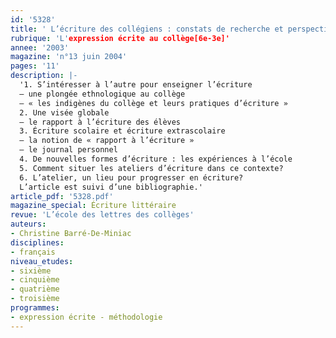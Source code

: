 ```yaml
---
id: '5328'
title: ' L’écriture des collégiens : constats de recherche et perspectives pour l’enseignement'
rubrique: 'L'expression écrite au collège[6e-3e]'
annee: '2003'
magazine: 'n°13 juin 2004'
pages: '11'
description: |-
  '1. S’intéresser à l’autre pour enseigner l’écriture
  – une plongée ethnologique au collège
  – « les indigènes du collège et leurs pratiques d’écriture »
  2. Une visée globale
  – le rapport à l’écriture des élèves
  3. Écriture scolaire et écriture extrascolaire
  – la notion de « rapport à l’écriture »
  – le journal personnel
  4. De nouvelles formes d’écriture : les expériences à l’école
  5. Comment situer les ateliers d’écriture dans ce contexte?
  6. L’atelier, un lieu pour progresser en écriture?
  L’article est suivi d’une bibliographie.'
article_pdf: '5328.pdf'
magazine_special: Écriture littéraire
revue: 'L’école des lettres des collèges'
auteurs:
- Christine Barré-De-Miniac
disciplines:
- français
niveau_etudes:
- sixième
- cinquième
- quatrième
- troisième
programmes:
- expression écrite - méthodologie
---
```

